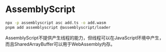 # AssemblyScript

```bash
npx -p assemblyscript asc add.ts -o add.wasm
pnpm add assemblyscript @assemblyscript/loader

```

AssemblyScript不提供产生线程的能力，但线程可以在JavaScript环境中产生，而且SharedArrayBuffer可以用于WebAssembly内存。
